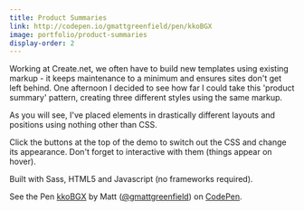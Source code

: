 ```yaml
---
title: Product Summaries
link: http://codepen.io/gmattgreenfield/pen/kkoBGX
image: portfolio/product-summaries
display-order: 2
---
```


Working at Create.net, we often have to build new templates using existing markup - it keeps maintenance to a minimum and ensures sites don't get left behind. One afternoon I decided to see how far I could take this 'product summary' pattern, creating three different styles using the same markup.

As you will see, I've placed elements in drastically different layouts and positions using nothing other than CSS.

Click the buttons at the top of the demo to switch out the CSS and change its appearance. Don't forget to interactive with them (things appear on hover).

Built with Sass, HTML5 and Javascript (no frameworks required).

<p data-height="504" data-theme-id="light" data-slug-hash="kkoBGX" data-default-tab="css,result" data-user="gmattgreenfield" data-embed-version="2" class="codepen">See the Pen <a href="http://codepen.io/gmattgreenfield/pen/kkoBGX/">kkoBGX</a> by Matt (<a href="http://codepen.io/gmattgreenfield">@gmattgreenfield</a>) on <a href="http://codepen.io">CodePen</a>.</p>
<script async src="//assets.codepen.io/assets/embed/ei.js"></script>
